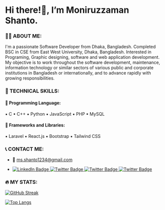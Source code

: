 # Hi there!👋, I’m Moniruzzaman Shanto.
### :man_technologist: ABOUT ME:
I'm a passionate Software Developer from Dhaka, Bangladesh. Completed BSC in CSE from East West University, Dhaka, Bangladesh. Interested in Programing, Graphic designing, software and web application development. My objective is to work throughout the software development, maintenance, information technology or similar sectors of various public and corporate institutions in Bangladesh or internationally, and to advance rapidly with growing responsibilities.

### 💪 TECHNICAL SKILLS:
#### 🔹 Programming Language:
▪ C ▪ C++ ▪ Python ▪ JavaScript ▪ PHP ▪ MySQL

#### 🔹 Frameworks and Libraries:
▪ Laravel ▪ React.js ▪ Bootstrap ▪ Tailwind CSS

### 📞 CONTACT ME:
- &#128231; ms.shanto1234@gmail.com

- <div id="badges">
  <a href="https://www.linkedin.com/in/mzshanto1234/" target="_blank">
    <img src="https://img.shields.io/badge/LinkedIn-blue?style=for-the-badge&logo=linkedin&logoColor=white" alt="LinkedIn Badge"/>
  </a>
  <a href="https://twitter.com/mzshanto">
    <img src="https://img.shields.io/badge/Twitter-blue?style=for-the-badge&logo=twitter&logoColor=white" alt="Twitter Badge"/>
  </a>
  <a href="https://www.facebook.com/shanto6997/">
    <img src="https://img.shields.io/badge/Facebook-blue?style=for-the-badge&logo=facebook&logoColor=white" alt="Twitter Badge"/>
  </a>
  <a href="https://www.instagram.com/shaantoo_/">
    <img src="https://img.shields.io/badge/Instagram-red?style=for-the-badge&logo=instagram&logoColor=white" alt="Twitter Badge"/>
  </a>
</div>

### &#128293; MY STATS:
[![GitHub Streak](http://github-readme-streak-stats.herokuapp.com?user=Shanto75&theme=dark&background=000000)](https://git.io/streak-stats)

[![Top Langs](https://github-readme-stats.vercel.app/api/top-langs/?username=Shanto75&layout=compact&theme=vision-friendly-dark)](https://github.com/anuraghazra/github-readme-stats)

